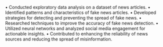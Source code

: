 • Conducted exploratory data analysis on a dataset of news articles.
• Identified patterns and characteristics of fake news articles.
• Developed strategies for detecting and preventing the spread of fake news.
• Researched techniques to improve the accuracy of fake news detection.
• Utilized neural networks and analyzed social media engagement for actionable insights.
• Contributed to enhancing the reliability of news sources and reducing the spread of misinformation.
